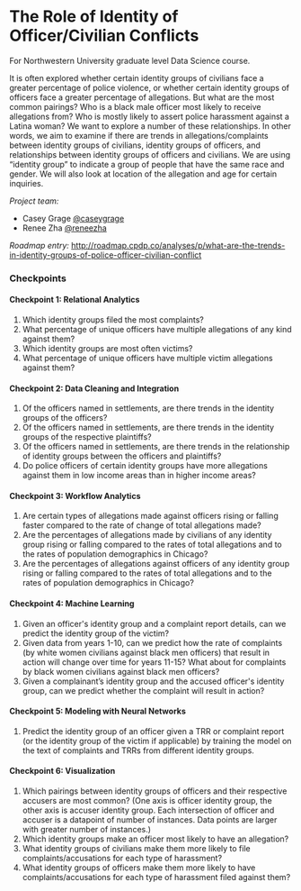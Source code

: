 # The Role of Identity of Officer/Civilian Conflicts

For Northwestern University graduate level Data Science course.

It is often explored whether certain identity groups of civilians face a greater percentage of police violence, or whether certain identity groups of officers face a greater percentage of allegations. But what are the most common pairings? Who is a black male officer most likely to receive allegations from? Who is mostly likely to assert police harassment against a Latina woman? We want to explore a number of these relationships. In other words, we aim to examine if there are trends in allegations/complaints between identity groups of civilians, identity groups of officers, and relationships between identity groups of officers and civilians. We are using “identity group” to indicate a group of people that have the same race and gender. We will also look at location of the allegation and age for certain inquiries.

*Project team:*
* Casey Grage [@caseygrage](https://github.com/caseygrage)
* Renee Zha [@reneezha](https://github.com/reneezha)

*Roadmap entry:* http://roadmap.cpdp.co/analyses/p/what-are-the-trends-in-identity-groups-of-police-officer-civilian-conflict

### Checkpoints
#### Checkpoint 1: Relational Analytics
1. Which identity groups filed the most complaints?
2. What percentage of unique officers have multiple allegations of any kind against them?
3. Which identity groups are most often victims?
4. What percentage of unique officers have multiple victim allegations against them?

#### Checkpoint 2: Data Cleaning and Integration
1. Of the officers named in settlements, are there trends in the identity groups of the officers?
2. Of the officers named in settlements, are there trends in the identity groups of the respective plaintiffs?
3. Of the officers named in settlements, are there trends in the relationship of identity groups between the officers and plaintiffs?
4. Do police officers of certain identity groups have more allegations against them in low
income areas than in higher income areas?

#### Checkpoint 3: Workflow Analytics
1. Are certain types of allegations made against officers rising or falling faster compared to the rate of change of total allegations made?
2. Are the percentages of allegations made by civilians of any identity group rising or falling compared to the rates of total allegations and to the rates of population demographics in Chicago?
3. Are the percentages of allegations against officers of any identity group rising or falling compared to the rates of total allegations and to the rates of population demographics in Chicago?

#### Checkpoint 4: Machine Learning
1. Given an officer's identity group and a complaint report details, can we predict the identity group of the victim?
2. Given data from years 1-10, can we predict how the rate of complaints (by white women civilians against black men officers) that result in action will change over time for years 11-15? What about for complaints by black women civilians against black men officers?
3. Given a complainant’s identity group and the accused officer's identity group, can we predict whether the complaint will result in action?

#### Checkpoint 5: Modeling with Neural Networks
1. Predict the identity group of an officer given a TRR or complaint report (or the identity group of the victim if applicable) by training the model on the text of complaints and TRRs from different identity groups.

#### Checkpoint 6: Visualization
1. Which pairings between identity groups of officers and their respective accusers are most common? (One axis is officer identity group, the other axis is accuser identity group. Each intersection of officer and accuser is a datapoint of number of instances. Data points are larger with greater number of instances.)
2. Which identity groups make an officer most likely to have an allegation?
3. What identity groups of civilians make them more likely to file complaints/accusations for each type of harassment?
4. What identity groups of officers make them more likely to have complaints/accusations for each type of harassment filed against them?
